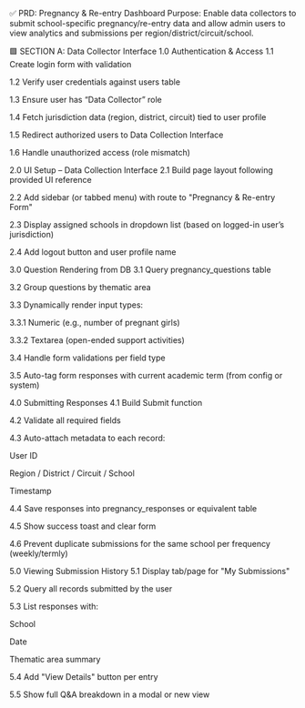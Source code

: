 ✅ PRD: Pregnancy & Re-entry Dashboard
Purpose:
Enable data collectors to submit school-specific pregnancy/re-entry data and allow admin users to view analytics and submissions per region/district/circuit/school.

🟩 SECTION A: Data Collector Interface
1.0 Authentication & Access
1.1 Create login form with validation

1.2 Verify user credentials against users table

1.3 Ensure user has “Data Collector” role

1.4 Fetch jurisdiction data (region, district, circuit) tied to user profile

1.5 Redirect authorized users to Data Collection Interface

1.6 Handle unauthorized access (role mismatch)

2.0 UI Setup – Data Collection Interface
2.1 Build page layout following provided UI reference

2.2 Add sidebar (or tabbed menu) with route to "Pregnancy & Re-entry Form"

2.3 Display assigned schools in dropdown list (based on logged-in user’s jurisdiction)

2.4 Add logout button and user profile name

3.0 Question Rendering from DB
3.1 Query pregnancy_questions table

3.2 Group questions by thematic area

3.3 Dynamically render input types:

3.3.1 Numeric (e.g., number of pregnant girls)

3.3.2 Textarea (open-ended support activities)

3.4 Handle form validations per field type

3.5 Auto-tag form responses with current academic term (from config or system)

4.0 Submitting Responses
4.1 Build Submit function

4.2 Validate all required fields

4.3 Auto-attach metadata to each record:

User ID

Region / District / Circuit / School

Timestamp

4.4 Save responses into pregnancy_responses or equivalent table

4.5 Show success toast and clear form

4.6 Prevent duplicate submissions for the same school per frequency (weekly/termly)

5.0 Viewing Submission History
5.1 Display tab/page for "My Submissions"

5.2 Query all records submitted by the user

5.3 List responses with:

School

Date

Thematic area summary

5.4 Add "View Details" button per entry

5.5 Show full Q&A breakdown in a modal or new view

